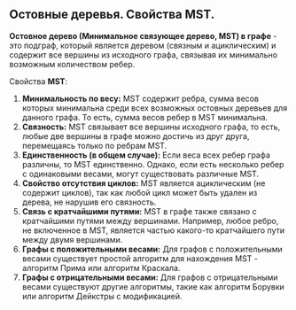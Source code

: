 ## Остовные деревья. Свойства MST.

**Остовное дерево (Минимальное связующее дерево, MST) в графе** - это подграф, который является деревом (связным и ациклическим) и содержит все вершины из исходного графа, связывая их минимально возможным количеством ребер.

Свойства **MST**:
1) **Минимальность по весу:** MST содержит ребра, сумма весов которых минимальна среди всех возможных остовных деревьев для данного графа. То есть, сумма весов ребер в MST минимальна.
2) **Связность:** MST связывает все вершины исходного графа, то есть, любые две вершины в графе можно достичь из друг друга, перемещаясь только по ребрам MST.
3) **Единственность (в общем случае):** Если веса всех ребер графа различны, то MST единственно. Однако, если есть несколько ребер с одинаковыми весами, могут существовать различные MST.
4) **Свойство отсутствия циклов:** MST является ациклическим (не содержит циклов), так как любой цикл может быть удален из дерева, не нарушив его связность.
5) **Связь с кратчайшими путями:** MST в графе также связано с кратчайшими путями между вершинами. Например, любое ребро, не включенное в MST, является частью какого-то кратчайшего пути между двумя вершинами.
6) **Графы с положительными весами:** Для графов с положительными весами существует простой алгоритм для нахождения MST - алгоритм Прима или алгоритм Краскала.
7) **Графы с отрицательными весами:** Для графов с отрицательными весами существуют другие алгоритмы, такие как алгоритм Борувки или алгоритм Дейкстры с модификацией.
